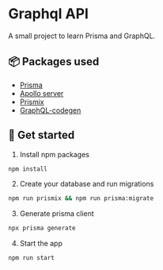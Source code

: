 # Graphql API

A small project to learn Prisma and GraphQL.

## 📦 Packages used
- [Prisma](https://www.prisma.io/)
- [Apollo server](https://www.apollographql.com/docs/apollo-server/)
- [Prismix](https://www.npmjs.com/package/prismix)
- [GraphQL-codegen](https://www.graphql-code-generator.com/)

## 🎉 Get started

1. Install npm packages
```bash
npm install
```

2. Create your database and run migrations
```bash
npm run prismix && npm run prisma:migrate
```

3. Generate prisma client
```bash
npx prisma generate
```

4. Start the app
```bash
npm run start
```
